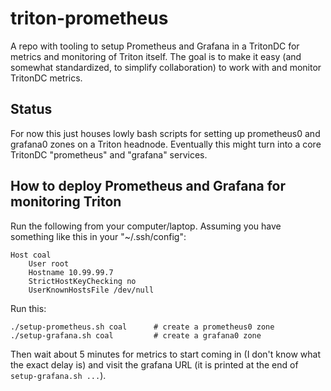 # triton-prometheus

A repo with tooling to setup Prometheus and Grafana in a TritonDC for metrics
and monitoring of Triton itself. The goal is to make it easy (and somewhat
standardized, to simplify collaboration) to work with and monitor TritonDC
metrics.

## Status

For now this just houses lowly bash scripts for setting up prometheus0
and grafana0 zones on a Triton headnode. Eventually this might turn into a core
TritonDC "prometheus" and "grafana" services.

## How to deploy Prometheus and Grafana for monitoring Triton

Run the following from your computer/laptop. Assuming you have something like
this in your "~/.ssh/config":

	Host coal
		User root
		Hostname 10.99.99.7
		StrictHostKeyChecking no
		UserKnownHostsFile /dev/null

Run this:

    ./setup-prometheus.sh coal      # create a prometheus0 zone
    ./setup-grafana.sh coal         # create a grafana0 zone

Then wait about 5 minutes for metrics to start coming in (I don't know what
the exact delay is) and visit the grafana URL (it is printed at the end of
`setup-grafana.sh ...`).
